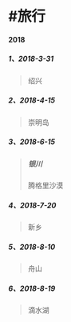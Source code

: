 # \#旅行

#### 2018

##### 1、2018-3-31

> 绍兴

##### 2、2018-4-15

> 崇明岛

##### 3、2018-6-15

> ##### 银川
>
> 腾格里沙漠

##### 4、2018-7-20

> 新乡

##### 5、2018-8-10

> 舟山

##### 6、2018-8-19

> 滴水湖



